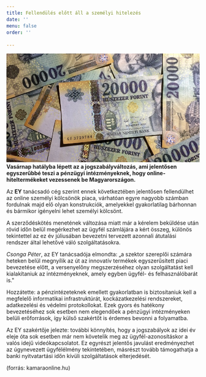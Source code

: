 ```yaml
---
title: Fellendülés előtt áll a személyi hitelezés
date: ''
menu: false
order: ''

---
```

**![](/uploads/10.jpg)Vasárnap hatályba lépett az a jogszabályváltozás, ami jelentősen egyszerűbbé teszi a pénzügyi intézményeknek, hogy online-hiteltermékeket vezessenek be Magyarországon.**

Az **EY** tanácsadó cég szerint ennek következtében jelentősen fellendülhet az online személyi kölcsönök piaca, várhatóan egyre nagyobb számban fordulnak majd elő olyan konstrukciók, amelyekkel gyakorlatilag bárhonnan és bármikor igényelni lehet személyi kölcsönt.

A szerződéskötés menetének változása miatt már a kérelem beküldése után rövid időn belül megérkezhet az ügyfél számlájára a kért összeg, különös tekintettel az ez év júliusában bevezetni tervezett azonnali átutalási rendszer által lehetővé váló szolgáltatásokra.

_Csonga Péter_, az EY tanácsadója elmondta: „a szektor szereplői számára heteken belül megnyílik az út az innovatív termékek egyszerűsített piaci bevezetése előtt, a versenyelőny megszerzéséhez olyan szolgáltatást kell kialakítaniuk az intézményeknek, amely egyben ügyfél- és felhasználóbarát is."

Hozzátette: a pénzintézeteknek emellett gyakorlatban is biztosítaniuk kell a megfelelő informatikai infrastruktúrát, kockázatkezelési rendszereket, adatkezelési és védelmi protokollokat. Ezek gyors és hatékony bevezetéséhez sok esetben nem elegendőek a pénzügyi intézményeken belüli erőforrások, így külső szakértőt is érdemes bevonni a folyamatba.

Az EY szakértője jelezte: további könnyítés, hogy a jogszabályok az idei év eleje óta sok esetben már nem követelik meg az ügyfél-azonosításkor a valós idejű videókapcsolatot. Ez egyrészt jelentős javulást eredményezhet az úgynevezett ügyfélélmény tekintetében, másrészt tovább támogathatja a banki nyitvatartási időn kívüli szolgáltatások elterjedését.

(forrás: kamaraonline.hu)